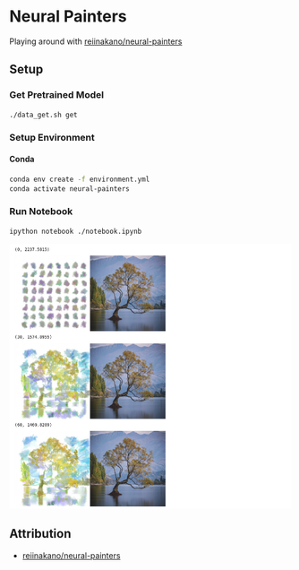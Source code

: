 # Neural Painters

Playing around with [reiinakano/neural-painters](https://github.com/reiinakano/neural-painters)

## Setup

### Get Pretrained Model

```bash
./data_get.sh get
```

### Setup Environment

#### Conda

```bash
conda env create -f environment.yml
conda activate neural-painters
```

### Run Notebook

```bash
ipython notebook ./notebook.ipynb
```

![Example Generator](media/example-generator.png)

## Attribution

- [reiinakano/neural-painters](https://github.com/reiinakano/neural-painters)